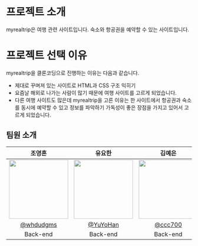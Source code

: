# 프로젝트 소개
myrealtrip은 여행 관련 사이트입니다. 숙소와 항공권을 예약할 수 있는 사이트입니다.

# 프로젝트 선택 이유
myrealtrip을 클론코딩으로 진행하는 이유는 다음과 같습니다.
- 제대로 꾸며져 있는 사이트로 HTML과 CSS 구조 익히기
- 요즘날 해외로 나가는 사람이 많기 때문에 여행 사이트를 고르게 되었습니다.
- 다른 여행 사이트도 많은데 myrealtrip을 고른 이유는 한 사이트에서 항공권과 숙소를 동시에 예약할 수 있고 정보를 파악하기 가독성이 좋은 장점을 가지고 있어서 고르게 되었습니다.


## 팀원 소개

|      조영흔       |          유요한         |          김예은      |       홍석영         |    이재원                                                                                                                        
| :------------------------------------------------------------------------------: | :---------------------------------------------------------------------------------------------------------------------------------------------------: | :---------------------------------------------------------------------------------------------------------------------------------------------------------------------------------------------------: |:---------------------------------------------------------------------------------------------------------------------------------------------------------------------------------------------------: | :---------------------------------------------------------------------------------------------------------------------------------------------------------------------------------------------------: 
|   <img width="160px" src="https://avatars.githubusercontent.com/u/108641428?v=4" />    |                      <img width="160px" src="https://avatars.githubusercontent.com/u/110465572?v=4" />    |                   <img width="160px" src="https://encrypted-tbn0.gstatic.com/images?q=tbn:ANd9GcTnuNtlPOK_ILTMCo-7fRn5OLmiL4k5amUQ8w&s"/>   | <img width="160px" src="https://p16-capcut-sign-va.ibyteimg.com/tos-alisg-v-643f9f/oAyAIBdsEBcEoBfWEAqIholAAjXxwKtAuVCzhA~tplv-nhvfeczskr-1:250:0.webp?lk3s=44acef4b&x-expires=1740361056&x-signature=ImC5gWiyX0YbNce%2FeMakiwLyyDc%3D"/> | <img width="160px" src="https://github.com/YuYoHan/myrealtrip/assets/110465572/422a6ae2-406d-43bc-98f4-fa69fc6f609e" /> |
|   [@whdudgms](https://github.com/whdudgms)   |    [@YuYoHan](https://github.com/YuYoHan)  | [@ccc700](https://github.com/ccc700)  | [@ghdtjrdud](https://github.com/ghdtjrdud)  | [pywon128](https://github.com/pywon128) |
| Back-end | Back-end | Back-end | Back-end | Back-end |


